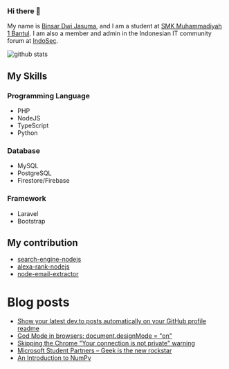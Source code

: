### Hi there 👋

My name is [Binsar Dwi Jasuma](https://github.com/binsarjr), and I am a student at [SMK Muhammadiyah 1 Bantul](http://smkmuh1bantul.sch.id/).
I am also a member and admin in the Indonesian IT community forum at [IndoSec](https://indosec.id/).

![github stats](https://github-readme-stats.vercel.app/api?username=binsarjr&show_icons=true)

## My Skills
### Programming Language
* PHP
* NodeJS
* TypeScript
* Python

### Database
* MySQL
* PostgreSQL
* Firestore/Firebase

### Framework
* Laravel
* Bootstrap

## My contribution
* [search-engine-nodejs](https://github.com/binsarjr/search-engine-nodejs)
* [alexa-rank-nodejs](https://github.com/binsarjr/alexa-rank-nodejs)
* [node-email-extractor](https://github.com/binsarjr/node-email-extractor)


# Blog posts
<!-- BLOG-POST-LIST:START -->
- [Show your latest dev.to posts automatically on your GitHub profile readme](https://dev.to/gautamkrishnar/show-your-latest-dev-to-posts-automatically-in-your-github-profile-readme-3nk8)
- [God Mode in browsers: document.designMode = "on"](https://dev.to/gautamkrishnar/god-mode-in-browsers-document-designmode-on-2pmo)
- [Skipping the Chrome "Your connection is not private" warning](https://dev.to/gautamkrishnar/quickbits-1-skipping-the-chrome-your-connection-is-not-private-warning-4kp1)
- [Microsoft Student Partners – Geek is the new rockstar](https://dev.to/gautamkrishnar/microsoft-student-partners--geek-is-the-new-rockstar)
- [An Introduction to NumPy](https://dev.to/gautamkrishnar/an-introduction-to-numpy)
<!-- BLOG-POST-LIST:END -->
